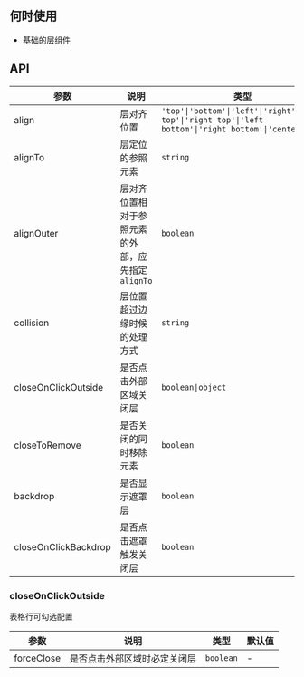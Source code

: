 ## 何时使用

- 基础的层组件

## API

| 参数 | 说明 | 类型 | 默认值 |
| --- | --- | --- | --- |
| align | 层对齐位置 | `'top'\|'bottom'\|'left'\|'right'\|'left top'\|'right top'\|'left bottom'\|'right bottom'\|'center' ` | - |
| alignTo | 层定位的参照元素 | `string` | `window` |
| alignOuter | 层对齐位置相对于参照元素的外部，应先指定`alignTo` | `boolean` | `false` |
| collision | 层位置超过边缘时候的处理方式 | `string` | `flipfit` |
| closeOnClickOutside | 是否点击外部区域关闭层 | `boolean\|object` | `false` |
| closeToRemove | 是否关闭的同时移除元素 | `boolean` | `false` |
| backdrop | 是否显示遮罩层 | `boolean` | `false` |
| closeOnClickBackdrop | 是否点击遮罩触发关闭层 | `boolean` | `false` |

### closeOnClickOutside

表格行可勾选配置

| 参数       | 说明                         | 类型      | 默认值 |
| ---------- | ---------------------------- | --------- | ------ |
| forceClose | 是否点击外部区域时必定关闭层 | `boolean` | -      |
